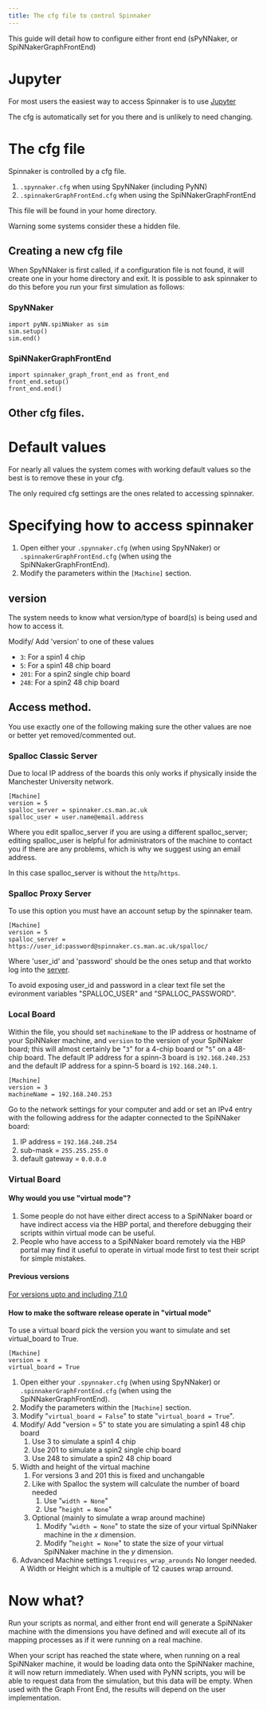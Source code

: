 ```yaml
---
title: The cfg file to control Spinnaker
---
```

This guide will detail how to configure either front end (sPyNNaker, or SpiNNakerGraphFrontEnd)

# Jupyter
For most users the easiest way to access Spinnaker is to use [Jupyter](https://spinnakermanchester.github.io/latest/jupyter.html)

The cfg is automatically set for you there and is unlikely to need changing.

# The cfg file
Spinnaker is controlled by a cfg file.
1. `.spynnaker.cfg` when using SpyNNaker (including PyNN)
1. `.spinnakerGraphFrontEnd.cfg` when using the SpiNNakerGraphFrontEnd

This file will be found in your home directory.

Warning some systems consider these a hidden file.

## Creating a new cfg file
When SpyNNaker is first called, if a configuration file is not found, it will create one in your home directory and exit.
It is possible to ask spinnaker to do this before you run your first simulation as follows:

### SpyNNaker

    import pyNN.spiNNaker as sim
    sim.setup()
    sim.end()

### SpiNNakerGraphFrontEnd

    import spinnaker_graph_front_end as front_end
    front_end.setup()
    front_end.end()

## Other cfg files.


# Default values
For nearly all values the system comes with working default values 
so the best is to remove these in your cfg.  

The only required cfg settings are the ones related to accessing spinnaker.

# Specifying how to access spinnaker

1. Open either your `.spynnaker.cfg` (when using SpyNNaker) or `.spinnakerGraphFrontEnd.cfg` (when using the SpiNNakerGraphFrontEnd).
1. Modify the parameters within the `[Machine]` section.

## version
The system needs to know what version/type of board(s) is being used and how to access it.

Modify/ Add 'version' to one of these values
   - `3`: For a spin1 4 chip 
   - `5`: For a spin1 48 chip board
   - `201`:  For a spin2 single chip board
   - `248`: For a spin2 48 chip board

## Access method.

You use exactly one of the following making sure the other values are noe or better yet removed/commented out.

### Spalloc Classic Server

Due to local IP address of the boards this only works if physically inside the Manchester University network.

```
[Machine]
version = 5
spalloc_server = spinnaker.cs.man.ac.uk
spalloc_user = user.name@email.address
```

Where you edit spalloc_server if you are using a different spalloc_server; editing spalloc_user is helpful for administrators of the machine to contact you if there are any problems, which is why we suggest using an email address.

In this case spalloc_server is without the `http`/`https`.

### Spalloc Proxy Server

To use this option you must have an account setup by the spinnaker team.

```
[Machine]
version = 5
spalloc_server = https://user_id:password@spinnaker.cs.man.ac.uk/spalloc/
``````
Where 'user_id' and 'password' should be the ones setup and that workto log into the [server](pinnaker.cs.man.ac.uk/spalloc/).

To avoid exposing user_id and password in a clear text file 
set the evironment variables "SPALLOC_USER" and "SPALLOC_PASSWORD".   

### Local Board

Within the file, you should set `machineName` to the IP address or hostname of your SpiNNaker machine, and `version` to the version of your SpiNNaker board; this will almost certainly be "`3`" for a 4-chip board or "`5`" on a 48-chip board. The default IP address for a spinn-3 board is `192.168.240.253` and the default IP address for a spinn-5 board is `192.168.240.1`.

```
[Machine]
version = 3
machineName = 192.168.240.253
``````

Go to the network settings for your computer and add or set an IPv4 entry with the following address for the adapter connected to the SpiNNaker board:

 1. IP address = `192.168.240.254`
 2. sub-mask = `255.255.255.0`
 3. default gateway = `0.0.0.0`

### Virtual Board

#### Why would you use "virtual mode"?

1. Some people do not have either direct access to a SpiNNaker board or have indirect access via the HBP portal, and therefore debugging their scripts within virtual mode can be useful.
1. People who have access to a SpiNNaker board remotely via the HBP portal may find it useful to operate in virtual mode first to test their script for simple mistakes.

#### Previous versions
[For versions upto and including 7.1.0](.common_pages/6.0.0/VirtualMode.html)

#### How to make the software release operate in "virtual mode"

To use a virtual board pick the version you want to simulate and set virtual_board to True.

```
[Machine]
version = x
virtual_board = True
``````


1. Open either your `.spynnaker.cfg` (when using SpyNNaker) or `.spinnakerGraphFrontEnd.cfg` (when using the SpiNNakerGraphFrontEnd).
1. Modify the parameters within the `[Machine]` section.
1. Modify "`virtual_board = False`" to state "`virtual_board = True`".
1. Modify/ Add "version = 5" to state you are simulating a spin1 48 chip board
   1. Use 3 to simulate a spin1 4 chip 
   1. Use 201  to simulate a spin2 single chip board
   1. Use 248 to simulate a spin2 48 chip board
1. Width and height of the virtual machine
   1. For versions 3 and 201 this is fixed and unchangable
   1. Like with Spalloc the system will calculate the number of board needed
      1. Use "`width = None`"
      1. Use "`height = None`"
   1. Optional (mainly to simulate a wrap around machine)
      1. Modify "`width = None`" to state the size of your virtual SpiNNaker machine in the _x_ dimension.
      1. Modify "`height = None`" to state the size of your virtual SpiNNaker machine in the _y_ dimension.
1. Advanced Machine settings
   1.`requires_wrap_arounds` No longer needed. A Width or Height which is a multiple of 12 causes wrap arround.

# Now what?

Run your scripts as normal, and either front end will generate a SpiNNaker machine with the dimensions you have defined and will execute all of its mapping processes as if it were running on a real machine.

When your script has reached the state where, when running on a real SpiNNaker machine, it would be loading data onto the SpiNNaker machine, it will now return immediately.  When used with PyNN scripts, you will be able to request data from the simulation, but this data will be empty.  When used with the Graph Front End, the results will depend on the user implementation.
